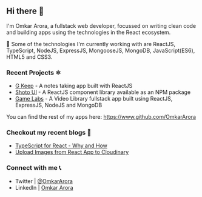 ## Hi there 👋
I'm Omkar Arora, a fullstack web developer, focussed on writing clean code and building apps using the technologies in the React ecosystem.  

🔨 Some of the technologies I'm currently working with are ReactJS, TypeScript, NodeJS, ExpressJS, MongooseJS, MongoDB, JavaScript(ES6), HTML5 and CSS3.

### Recent Projects ⚛
- [G Keep](https://gkeep-notes.netlify.app) - A notes taking app built with ReactJS
- [Shoto UI](https://shotoui.netlify.app) - A ReactJS component library available as an NPM package
- [Game Labs](https://game-labs.netlify.app) - A Video Library fullstack app built using ReactJS, ExpressJS, NodeJS and MongoDB

You can find the rest of my apps here: https://www.github.com/OmkarArora

### Checkout my recent blogs 📝
- [TypeScript for React - Why and How](https://omkar.hashnode.dev/typescript-for-react-why-and-how)
- [Upload Images from React App to Cloudinary](https://omkar.hashnode.dev/upload-images-from-react-app-to-cloudinary)

### Connect with me 📞
- Twitter | [@OmkarArora](https://twitter.com/OmkarArora)
- LinkedIn | [Omkar Arora](https://www.linkedin.com/in/omkar-arora-0ab08375)
<!--
**OmkarArora/OmkarArora** is a ✨ _special_ ✨ repository because its `README.md` (this file) appears on your GitHub profile.

Here are some ideas to get you started:

- 🔭 I’m currently working on ...
- 🌱 I’m currently learning ...
- 👯 I’m looking to collaborate on ...
- 🤔 I’m looking for help with ...
- 💬 Ask me about ...
- 📫 How to reach me: ...
- 😄 Pronouns: ...
- ⚡ Fun fact: ...
-->
